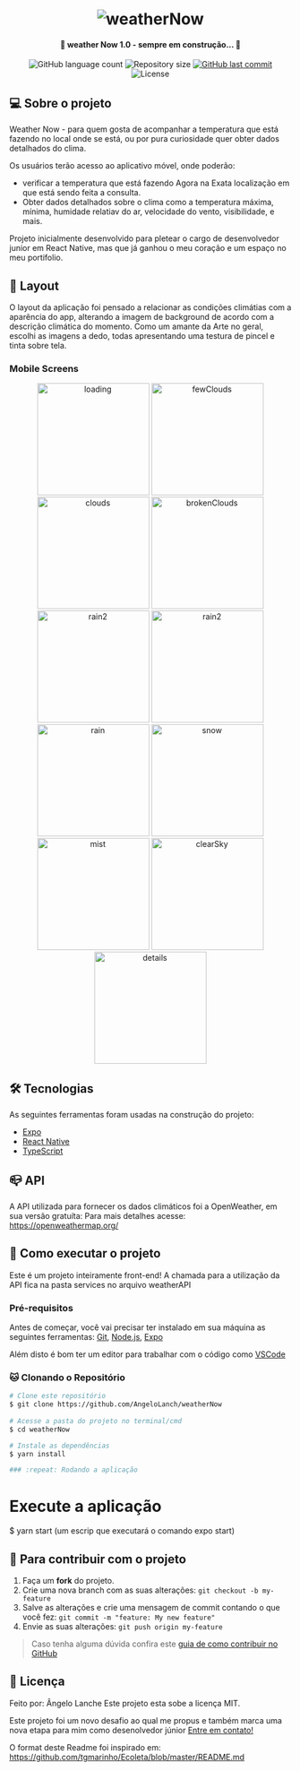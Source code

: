 <h1 align="center">
    <img alt="weatherNow" title="#weatherNow" src="./assets/banner.png" />
</h1>

<h4 align="center"> 
	🚧 weather Now 1.0 - sempre em construção... 🚧
</h4>

<p align="center">
  <img alt="GitHub language count" src="https://img.shields.io/github/languages/count/AngeloLanch/weatherNow?color=%2304D361">

  <img alt="Repository size" src="https://img.shields.io/github/repo-size/angeloLanch/weatherNow">
  
  <a href="https://github.com/AngeloLanch/weatherNow/commits/master">
    <img alt="GitHub last commit" src="https://img.shields.io/github/last-commit/AngeloLanch/weatherNow">
  </a>

  <img alt="License" src="https://img.shields.io/badge/license-MIT-brightgreen">
</p>


## 💻 Sobre o projeto

Weather Now - para quem gosta de acompanhar a temperatura que está fazendo no local onde se está, ou por pura curiosidade quer obter dados detalhados do clima.

Os usuários terão acesso ao aplicativo móvel, onde poderão:
- verificar a temperatura que está fazendo Agora na Exata localização em que está sendo feita a consulta.
- Obter dados detalhados sobre o clima como a temperatura máxima, mínima, humidade relatiav do ar, velocidade do vento, visibilidade, e mais.

Projeto inicialmente desenvolvido para pletear o cargo de desenvolvedor junior em React Native, mas que já ganhou o meu coração e um espaço no meu portifolio.

## 🎨 Layout

O layout da aplicação foi pensado a relacionar as condições climátias com a aparência do app, alterando a imagem de background de acordo com a descrição climática do momento.
Como um amante da Arte no geral, escolhi as imagens a dedo, todas apresentando uma testura de pincel e tinta sobre tela.

### Mobile Screens

<p align="center">
  <img alt="loading" title="#loading" src="./assets/loading.jpeg" width="200px">
  <img alt="fewClouds" title="#fewClouds" src="./assets/fewClouds.jpeg" width="200px">
  <img alt="clouds" title="#clouds" src="./assets/clouds.jpeg" width="200px">
  <img alt="brokenClouds" title="#brokenClouds" src="./assets/brokenClouds.jpeg" width="200px">
  <img alt="rain2" title="#rain2" src="./assets/rain2.jpeg" width="200px">
  <img alt="rain2" title="#storm" src="./assets/storm.jpeg" width="200px">
  <img alt="rain" title="#rain" src="./assets/rain.jpeg" width="200px">
  <img alt="snow" title="#snow" src="./assets/snow.jpeg" width="200px">
  <img alt="mist" title="#mist" src="./assets/mist.jpeg" width="200px">
  <img alt="clearSky" title="#clearSky" src="./assets/sky.jpeg" width="200px">
  <img alt="details" title="#details" src="./assets/details.jpeg" width="200px">
</p>

## 🛠 Tecnologias

As seguintes ferramentas foram usadas na construção do projeto:
- [Expo][expo]
- [React Native][rn]
- [TypeScript][typescript]

## :mailbox_closed: API

A API utilizada para fornecer os dados climáticos foi a OpenWeather, em sua versão gratuíta:
Para mais detalhes acesse: https://openweathermap.org/

## :calling: Como executar o projeto

Este é um projeto inteiramente front-end!
A chamada para a utilização da API fica na pasta services no arquivo weatherAPI

### Pré-requisitos

Antes de começar, você vai precisar ter instalado em sua máquina as seguintes ferramentas:
[Git](https://git-scm.com), 
[Node.js][nodejs],
[Expo](https://git-scm.com)

Além disto é bom ter um editor para trabalhar com o código como [VSCode][vscode]

### :cat: Clonando o Repositório

```bash
# Clone este repositório
$ git clone https://github.com/AngeloLanch/weatherNow
            
# Acesse a pasta do projeto no terminal/cmd
$ cd weatherNow

# Instale as dependências
$ yarn install

### :repeat: Rodando a aplicação

```
# Execute a aplicação
$ yarn start (um escrip que executará o comando expo start)

## :raising_hand: Para contribuir com o projeto

1. Faça um **fork** do projeto.
2. Crie uma nova branch com as suas alterações: `git checkout -b my-feature`
3. Salve as alterações e crie uma mensagem de commit contando o que você fez: `git commit -m "feature: My new feature"`
4. Envie as suas alterações: `git push origin my-feature`
> Caso tenha alguma dúvida confira este [guia de como contribuir no GitHub](https://github.com/firstcontributions/first-contributions)

## 📝 Licença

Feito por: Ângelo Lanche
Este projeto esta sobe a licença MIT.

Este projeto foi um novo desafio ao qual me propus e também marca uma nova etapa para mim como desenolvedor júnior 
[Entre em contato!](https://www.linkedin.com/in/AngeloLanch/)

[nodejs]: https://nodejs.org/
[typescript]: https://www.typescriptlang.org/
[expo]: https://expo.io/
[rn]: https://facebook.github.io/react-native/
[yarn]: https://yarnpkg.com/
[vscode]: https://code.visualstudio.com/
[vceditconfig]: https://marketplace.visualstudio.com/items?itemName=EditorConfig.EditorConfig
[license]: https://opensource.org/licenses/MIT

O format deste Readme foi inspirado em: https://github.com/tgmarinho/Ecoleta/blob/master/README.md
